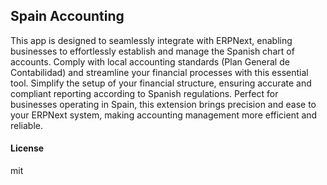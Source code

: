 ## Spain Accounting

This app is designed to seamlessly integrate with ERPNext, enabling businesses to effortlessly establish and manage the Spanish chart of accounts. Comply with local accounting standards (Plan General de Contabilidad) and streamline your financial processes with this essential tool. Simplify the setup of your financial structure, ensuring accurate and compliant reporting according to Spanish regulations. Perfect for businesses operating in Spain, this extension brings precision and ease to your ERPNext system, making accounting management more efficient and reliable.

#### License

mit